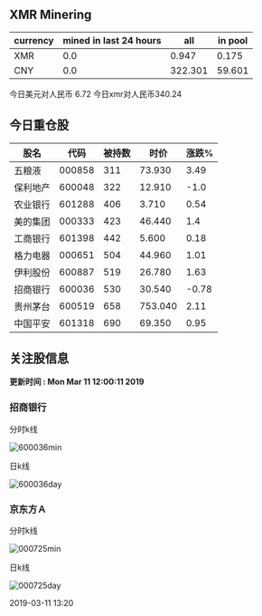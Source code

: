 ## XMR Minering

|currency|mined in last 24 hours|all|in pool|
|---|---|---|---|
|XMR|0.0|0.947|0.175|
|CNY|0.0|322.301|59.601|

今日美元对人民币 6.72	今日xmr对人民币340.24


## 今日重仓股 

|股名|代码|被持数|时价|涨跌%|
|---|---|---|---|---|
|五粮液|000858|311|73.930|3.49|
|保利地产|600048|322|12.910|-1.0|
|农业银行|601288|406|3.710|0.54|
|美的集团|000333|423|46.440|1.4|
|工商银行|601398|442|5.600|0.18|
|格力电器|000651|504|44.960|1.01|
|伊利股份|600887|519|26.780|1.63|
|招商银行|600036|530|30.540|-0.78|
|贵州茅台|600519|658|753.040|2.11|
|中国平安|601318|690|69.350|0.95|

## 关注股信息
**更新时间 : Mon Mar 11 12:00:11 2019**
### 招商银行 
分时k线

![600036min](http://image.sinajs.cn/newchart/min/n/sh600036.gif)

日k线

![600036day](http://image.sinajs.cn/newchart/daily/n/sh600036.gif)

### 京东方Ａ 
分时k线

![000725min](http://image.sinajs.cn/newchart/min/n/sz000725.gif)

日k线

![000725day](http://image.sinajs.cn/newchart/daily/n/sz000725.gif)

2019-03-11 13:20